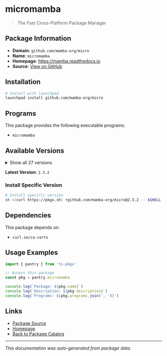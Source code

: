 # micromamba

> The Fast Cross-Platform Package Manager

## Package Information

- **Domain**: `github.com/mamba-org/micro`
- **Name**: `micromamba`
- **Homepage**: https://mamba.readthedocs.io
- **Source**: [View on GitHub](https://github.com/pkgxdev/pantry/tree/main/projects/github.com/mamba-org/micro/package.yml)

## Installation

```bash
# Install with launchpad
launchpad install github.com/mamba-org/micro
```

## Programs

This package provides the following executable programs:

- `micromamba`

## Available Versions

<details>
<summary>Show all 27 versions</summary>

- `2.3.2`, `2.3.1`, `2.3.0`, `2.2.0`, `2.1.1`
- `2.1.0`, `2.0.8`, `2.0.7`, `2.0.6`, `2.0.5`
- `2.0.4`, `2.0.3`, `2.0.2`, `2.0.1`, `2.0.0`
- `1.5.12`, `1.5.11`, `1.5.10`, `1.5.9`, `1.5.8`
- `1.5.7`, `1.5.6`, `1.5.5`, `1.5.3`, `1.5.1`
- `1.5.0`, `1.4.9`

</details>

**Latest Version**: `2.3.2`

### Install Specific Version

```bash
# Install specific version
sh <(curl https://pkgx.sh) +github.com/mamba-org/micro@2.3.2 -- $SHELL -i
```

## Dependencies

This package depends on:

- `curl.se/ca-certs`

## Usage Examples

```typescript
import { pantry } from 'ts-pkgx'

// Access this package
const pkg = pantry.micromamba

console.log(`Package: ${pkg.name}`)
console.log(`Description: ${pkg.description}`)
console.log(`Programs: ${pkg.programs.join(', ')}`)
```

## Links

- [Package Source](https://github.com/pkgxdev/pantry/tree/main/projects/github.com/mamba-org/micro/package.yml)
- [Homepage](https://mamba.readthedocs.io)
- [Back to Package Catalog](../../../package-catalog.md)

---

*This documentation was auto-generated from package data.*

